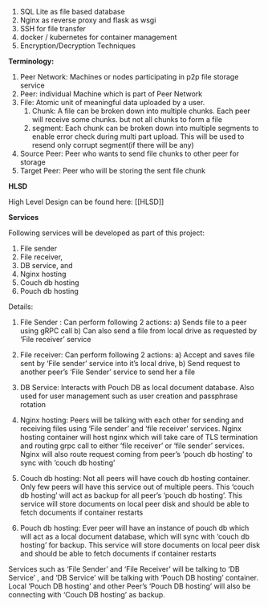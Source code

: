 
1. SQL Lite as file based database
2. Nginx as reverse proxy and flask as wsgi
3. SSH for file transfer
4. docker / kubernetes for container management
5. Encryption/Decryption Techniques

**Terminology:** 

1. Peer Network: Machines or nodes participating in p2p file storage service
2. Peer: individual Machine which is part of Peer Network
3. File: Atomic unit of meaningful data uploaded by a user. 
	1. Chunk: A file can be broken down into multiple chunks. Each peer will receive some chunks. but not all chunks to form a file 
	2. segment: Each chunk can be broken down into multiple segments to enable error check during multi part upload. This will be used to resend only corrupt segment(if there will be any) 
4. Source Peer: Peer who wants to send file chunks to other peer for storage
5. Target Peer: Peer who will be storing the sent file chunk

**HLSD**

High Level Design can be found here: [[HLSD]]


**Services** 

Following services will be developed as part of this project:
1) File sender 
2) File receiver,
3) DB service, and
4) Nginx hosting
5) Couch db hosting
6) Pouch db hosting

Details:
1. File Sender : Can perform following 2 actions: 
	a) Sends file to a peer using gRPC call
	b) Can also send a file from local drive as requested by ‘File receiver’ service

2. File receiver: Can perform following 2 actions: 
	a) Accept and saves file sent by ‘File sender’ service into it’s local drive,
	b) Send request to another peer’s ‘File Sender’ service to send her a file

3. DB Service: Interacts with Pouch DB as local document database. Also used for user management such as user creation and passphrase rotation

4. Nginx hosting: Peers will be talking with each other for sending and receiving files using ‘File sender’ and ‘file receiver’ services. Nginx hosting container will host nginx which will take care of TLS termination and routing grpc call to either ‘file receiver’ or ‘file sender’ services. Nginx will also route request coming from peer’s ‘pouch db hosting’ to sync with ‘couch db hosting’

5. Couch db hosting: Not all peers will have couch db hosting container. Only few peers will have this service out of multiple peers. This ‘couch db hosting’ will act as backup for all peer’s ‘pouch db hosting’. This service will store documents on local peer disk and should be able to fetch documents if container restarts

6. Pouch db hosting: Ever peer will have an instance of pouch db which will act as a local document database, which will sync with ‘couch db hosting’ for backup. This service will store documents on local peer disk and should be able to fetch documents if container restarts

Services such as ‘File Sender’ and ‘File Receiver’ will be talking to ‘DB Service’ , and ‘DB Service’ will be talking with ‘Pouch DB hosting’ container. Local ‘Pouch DB hosting’ and other Peer’s ‘Pouch DB hosting’ will also be connecting with ‘Couch DB hosting’ as backup.